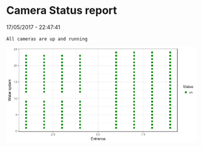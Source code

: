 Camera Status report
================
17/05/2017 - 22:47:41

    All cameras are up and running

![](camreport_files/figure-markdown_github/unnamed-chunk-2-1.png)
